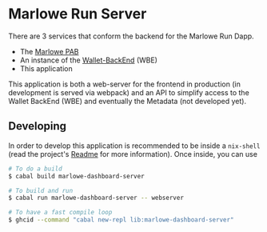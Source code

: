 # Marlowe Run Server

There are 3 services that conform the backend for the Marlowe Run Dapp.
* The [Marlowe PAB](../marlowe/pab)
* An instance of the [Wallet-BackEnd](https://github.com/input-output-hk/cardano-wallet) (WBE)
* This application

This application is both a web-server for the frontend in production (in development is served via webpack) and an API to simplify access to the Wallet BackEnd (WBE) and eventually the Metadata (not developed yet).

## Developing
In order to develop this application is recommended to be inside a `nix-shell` (read the project's [Readme](../README.adoc) for more information). Once inside, you can use

```bash
# To do a build
$ cabal build marlowe-dashboard-server

# To build and run
$ cabal run marlowe-dashboard-server -- webserver

# To have a fast compile loop
$ ghcid --command "cabal new-repl lib:marlowe-dashboard-server"
```




